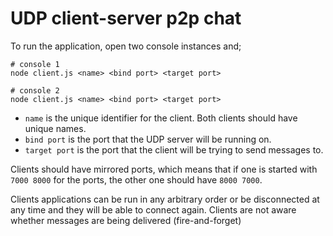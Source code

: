 # UDP client-server p2p chat

To run the application, open two console instances and;
```shell
# console 1
node client.js <name> <bind port> <target port>
```
```shell
# console 2
node client.js <name> <bind port> <target port>
```

- `name` is the unique identifier for the client. Both clients should have unique names.
- `bind port` is the port that the UDP server will be running on.
- `target port` is the port that the client will be trying to send messages to.

Clients should have mirrored ports, which means that if one is started with `7000 8000` for the ports, the other one should have `8000 7000`.


Clients applications can be run in any arbitrary order
or be disconnected at any time and they will be able to connect again.
Clients are not aware whether messages are being delivered (fire-and-forget)